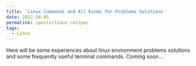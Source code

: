 ```yaml
---
title: 'Linux Commands and All Kinds for Problems Solutions'
date: 2022-10-05
permalink: /posts/linux_recipe/
tags:
  - Linux
---
```


Here will be some experiences about linux environment problems solutions and some frequently useful terminal commands.
Coming soon...
